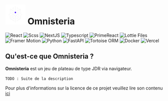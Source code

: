# ![Omnisteria Icon](assets\logoWhitelogo64.png) Omnisteria

![React](https://img.shields.io/badge/-React-61DAFB?logo=react&logoColor=white)
![Scss](https://img.shields.io/badge/-Scss-CC6699?logo=sass&logoColor=white)
![NextJS](https://img.shields.io/badge/-Next.js-000000?logo=next.js&logoColor=white)
![Typescript](https://img.shields.io/badge/-TypeScript-3178C6?logo=typescript&logoColor=white)
![PrimeReact](https://img.shields.io/badge/-PrimeReact-61DAFB?logo=react&logoColor=white)
![Lottie Files](https://img.shields.io/badge/-Lottie%20Files-009688)
![Framer Motion](https://img.shields.io/badge/-Framer%20Motion-0055FF?logo=framer&logoColor=white)
![Python](https://img.shields.io/badge/-Python-3776AB?logo=python&logoColor=white)
![FastAPI](https://img.shields.io/badge/-FastAPI-009688?logo=fastapi&logoColor=white)
![Tortoise ORM](https://img.shields.io/badge/-Tortoise%20ORM-FF4500)
![Docker](https://img.shields.io/badge/-Docker-2496ED?logo=docker&logoColor=white)
![Vercel](https://img.shields.io/badge/-Vercel-000000?logo=vercel&logoColor=white)

## Qu'est-ce que Omnisteria ?

**Omnisteria** est un jeu de plateau de type JDR via navigateur.

`TODO : Suite de la description`

Pour plus d'informations sur la licence de ce projet veuillez lire son contenu [ici](/LICENSE.txt)
